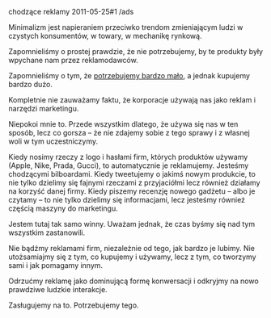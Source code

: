 chodzące reklamy
2011-05-25#1
/ads

Minimalizm jest napieraniem przeciwko trendom zmieniającym ludzi w czystych konsumentów, w towary, w mechanikę rynkową.

Zapomnieliśmy o prostej prawdzie, że nie potrzebujemy, by te produkty były wpychane nam przez reklamodawców.

Zapomnieliśmy o tym, że [potrzebujemy bardzo mało](/wiecej-zyj-mniej-potrzebuj), a jednak kupujemy bardzo dużo.

Kompletnie nie zauważamy faktu, że korporacje używają nas jako reklam i narzędzi marketingu.

Niepokoi mnie to. Przede wszystkim dlatego, że używa się nas w ten sposób, lecz co gorsza &#8211; że nie zdajemy sobie z tego sprawy i z własnej woli w tym uczestniczymy.

Kiedy nosimy rzeczy z logo i hasłami firm, których produktów używamy (Apple, Nike, Prada, Gucci), to automatycznie je reklamujemy. Jesteśmy chodzącymi bilboardami. Kiedy tweetujemy o jakimś nowym produkcie, to nie tylko dzielimy się fajnymi rzeczami z przyjaciółmi lecz również działamy na korzyść danej firmy. Kiedy piszemy recenzję nowego gadżetu &#8211; albo je czytamy &#8211; to nie tylko dzielimy się informacjami, lecz jesteśmy również częścią maszyny do marketingu.

Jestem tutaj tak samo winny. Uważam jednak, że czas byśmy się nad tym wszystkim zastanowili.

Nie bądźmy reklamami firm, niezależnie od tego, jak bardzo je lubimy. Nie utożsamiajmy się z tym, co kupujemy i używamy, lecz z tym, co tworzymy sami i jak pomagamy innym.

Odrzućmy reklamę jako dominującą formę konwersacji i odkryjmy na nowo prawdziwe ludzkie interakcje.

Zasługujemy na to. Potrzebujemy tego.
